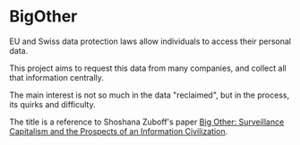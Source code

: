 # BigOther

EU and Swiss data protection laws allow individuals to access their personal data.

This project aims to request this data from many companies, and collect all that information centrally. 

The main interest is not so much in the data "reclaimed", but in the process, its quirks and difficulty.

The title is a reference to Shoshana Zuboff's paper [Big Other: Surveillance Capitalism and the Prospects of an Information Civilization](http://www.shoshanazuboff.com/new/recent-publications-and-interviews/big-other-surveillance-capitalism-and-the-prospects-of-an-information-civilization/).
